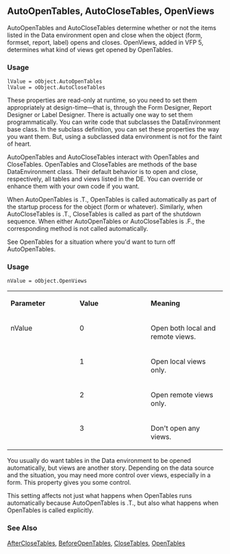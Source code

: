 ## AutoOpenTables, AutoCloseTables, OpenViews

AutoOpenTables and AutoCloseTables determine whether or not the items listed in the Data environment open and close when the object (form, formset, report, label) opens and closes. OpenViews, added in VFP 5, determines what kind of views get opened by OpenTables.

### Usage

```foxpro
lValue = oObject.AutoOpenTables
lValue = oObject.AutoCloseTables
```

These properties are read-only at runtime, so you need to set them appropriately at design-time&mdash;that is, through the Form Designer, Report Designer or Label Designer. There is actually one way to set them programmatically. You can write code that subclasses the DataEnvironment base class. In the subclass definition, you can set these properties the way you want them. But, using a subclassed data environment is not for the faint of heart.

AutoOpenTables and AutoCloseTables interact with OpenTables and CloseTables. OpenTables and CloseTables are methods of the base DataEnvironment class. Their default behavior is to open and close, respectively, all tables and views listed in the DE. You can override or enhance them with your own code if you want.

When AutoOpenTables is .T., OpenTables is called automatically as part of the startup process for the object (form or whatever). Similarly, when AutoCloseTables is .T., CloseTables is called as part of the shutdown sequence. When either AutoOpenTables or AutoCloseTables is .F., the corresponding method is not called automatically. 

See OpenTables for a situation where you'd want to turn off AutoOpenTables.

### Usage

```foxpro
nValue = oObject.OpenViews
```
<table>
<tr>
  <td width="32%" valign="top">
  <p><b>Parameter</b></p>
  </td>
  <td width=23% valign=top>
  <p><b>Value</b></p>
  </td>
  <td width=45% valign=top>
  <p><b>Meaning</b></p>
  </td>
 </tr>
<tr>
  <td width=32% rowspan=4 valign=top>
  <p>nValue</p>
  </td>
  <td width=23% valign=top>
  <p>0</p>
  </td>
  <td width=45% valign=top>
  <p>Open both local and remote views.</p>
  </td>
 </tr>
<tr>
  <td width=33% valign=top>
  <p>1</p>
  </td>
  <td width=67% valign=top>
  <p>Open local views only. </p>
  </td>
 </tr>
<tr>
  <td width=33% valign=top>
  <p>2</p>
  </td>
  <td width=67% valign=top>
  <p>Open remote views only.</p>
  </td>
 </tr>
<tr>
  <td width=33% valign=top>
  <p>3</p>
  </td>
  <td width=67% valign=top>
  <p>Don't open any views.</p>
  </td>
 </tr>
</table>

You usually do want tables in the Data environment to be opened automatically, but views are another story. Depending on the data source and the situation, you may need more control over views, especially in a form. This property gives you some control. 

This setting affects not just what happens when OpenTables runs automatically because AutoOpenTables is .T., but also what happens when OpenTables is called explicitly.

### See Also

[AfterCloseTables](s4g329.md), [BeforeOpenTables](s4g329.md), [CloseTables](s4g342.md), [OpenTables](s4g342.md)